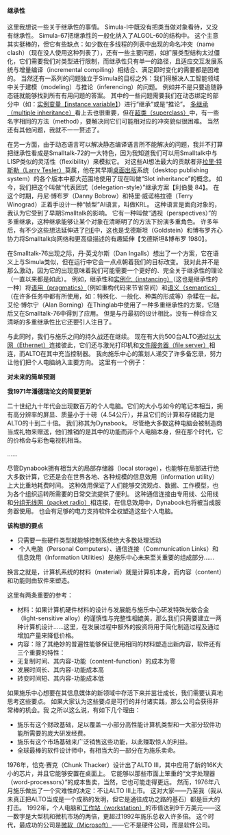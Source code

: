 #### 继承性

这里我想说一些关于继承性的事情。
Simula-I中既没有把类当做对象看待，又没有继承性。
Simula-67把继承性的一般化纳入了ALGOL-60的结构中。
这个主意其实挺棒的，但它有些缺点：如少数在多线程的列表中出现的命名冲突（name clash）（现在没人使用这种列表了），还有一些主要问题，如扩展类型结构太过僵化，它们需要我们对类型进行限制，而继承性只有单一的路径，且适应交互发展系统与增量编译（incremental compiling）相结合、满足即时变化的需要都是困难的。
当然还有一系列的问题独立于Simula的目标之外：我们得解决人工智能领域中关于建模（modeling）与推论（inferencing）的问题。
例如并不是只要追随静态链就能够找到所有有用问题的答案。
其中的一些问题需要我们在动态绑定的部分中（如：[实例变量【instance variable】](http://baike.baidu.com/item/%E5%AE%9E%E4%BE%8B%E5%8F%98%E9%87%8F)）进行“继承”或是“推论”。
[多继承（multiple inheritance）](http://baike.baidu.com/item/%E5%A4%9A%E7%BB%A7%E6%89%BF)看上去也很重要，但在[超类（superclass）](http://baike.baidu.com/item/%E8%B6%85%E7%B1%BB)中，有一些名字相同的方法（method），要解决同它们可能相对应的冲突貌似很困难。
当然还有其他问题，我就不一一赘述了。

在另一方面，由于动态语言可以解决静态编译语言所不能解决的问题，我并不打算把继承性看成是Smalltalk-72的一大特色，因为我知道我们可以用Smalltalk中与LISP类似的灵活性（flexibility）来模拟它。
对这些AI想法最大的贡献者非[拉里·特斯勒（Larry Tesler）](http://www.baike.com/wiki/%E6%8B%89%E9%87%8C%C2%B7%E7%89%B9%E6%96%AF%E5%8B%92&prd=button_doc_entry)莫属，他在其早期[桌面出版](http://baike.baidu.com/item/%E6%A1%8C%E9%9D%A2%E5%87%BA%E7%89%88)系统（desktop publishing system）的各个版本中都大范围地使用了现在叫做“Slot inheritance”的概念。
如今，我们把这个叫做“代表团式（delegation-style）”继承方案【利伯曼 84】。
在这个时期，丹尼·博布罗（Danny Bobrow）和特里·威诺格拉德（Terry Winograd）正着手设计一种“帧型”AI语言，叫做KRL。
这种语言是面向对象的，我认为它受到了早期Smalltalk的影响。
它有一种叫做“透视（perspectives）”的多重继承，这种继承能够让某个对象在清晰明了的方法下扮演多重角色。
许多年后，有不少这些想法延伸进了[PIE](http://css3pie.com/)中，这也是戈德斯坦（Goldstein）和博布罗齐心协力将Smalltalk向网络和更高级描述的有趣延伸【戈德斯坦&博布罗 1980】。

在Smalltalk-76出现之际，丹·英戈尔斯（Dan Ingalls）想出了一个方案，它在语义上与Simula类似，但在运行中它会一点点朝着我们的目标改变。
我对此并不是那么激动，因为它的出现意味着我们可能需要一个更好的、完全关于继承性的理论（一直以来都是如此）。
例如，继承性和[实例化（instancing）](http://baike.baidu.com/item/%E5%AE%9E%E4%BE%8B%E5%8C%96)（这也是继承性的一种）将[语用（pragmatics）](http://baike.baidu.com/item/%E8%AF%AD%E7%94%A8%E5%AD%A6)（例如重构代码来节省空间）和[语义（semantics）](http://baike.baidu.com/item/%E8%AF%AD%E4%B9%89)（在许多任务中都有所使用，如：特殊化、一般化、种类的形成等）杂糅在一起。艾伦·博尔宁（Alan Borning）在Thinglab中使用了一种多重继承性的方案，它随后又在Smalltalk-76中得到了应用。
但是与丹最初的设计相比，没有一种综合又清晰的多重继承性比它还要引人注目了。

与此同时，我们与施乐之间的持久战还在继续。
现在有大约500台ALTO通过[以太网（Ethernet）](http://baike.baidu.com/item/%E4%BB%A5%E5%A4%AA%E7%BD%91)连接彼此，它们还与激光打印机和[文件服务器（file server）](http://baike.baidu.com/item/%E6%96%87%E4%BB%B6%E6%9C%8D%E5%8A%A1%E5%99%A8)相连，而ALTO在其中充当控制器。
我向施乐中心的策划人递交了许多备忘录，努力让他们把个人电脑纳入主要方向。
这里有一个例子：

**对未来的简单预测**

**我1971年潘德瑞论文的简要更新**

二十世纪九十年代会出现数百万的个人电脑。它们的大小与如今的笔记本相当，拥有高分辨率的屏显、质量小于十磅（4.54公斤），并且它们的计算和存储能力是ALTO的十到二十倍。
我们称其为Dynabook。
尽管绝大多数这种电脑会被制造商当成礼物来赠送，他们推销的是其中的功能而非个人电脑本身，但在那个时代，它的价格会与彩色电视机相当。

......

尽管Dynabook拥有相当大的局部存储器（local storage），也能够在局部进行绝大多数计算，它还是会在世界各地、各种规模的信息效用（information utility）上大比重地耗费时间。
这种效用保证了人们能够交流观点、数据、工作模型，也为各个组织运转所需要的日常交流提供了便利。
这种通信连接由专用线、公用线和[分组无线网（packet radio）](http://baike.baidu.com/item/%E5%88%86%E7%BB%84%E6%97%A0%E7%BA%BF%E7%BD%91)相连接，在信息效用中，Dynabook也将被当成服务器使用。
也会有足够的电力支持软件全权塑造这些个人电脑。

**该构想的要点**
* 只需要一些硬件类型就能够控制系统绝大多数处理活动
*  个人电脑（Personal Computers）、通信连接（Communication Links）和信息效用（Information Utilities）是施乐中心未来至关重要的组成部分......

换言之就是，计算机系统的材料（material）就是计算机本身，而内容（content）和功能则由软件来塑造。

这里有两条重要的参考：
* 材料：如果计算机硬件材料的设计与发展能与施乐中心研发特殊光敏合金（light-sensitive alloy）的谨慎性与完整性相媲美，那么我们只需要建立一两种计算机设计......这里，在发展过程中额外的投资将用于简化制造过程及通过增加产量来降低价格。
* 内容：除了其绝妙的普遍性能够保证使用相同的材料塑造出新内容，软件还有三个重要的特性：
 * 无复制时间、其内容-功能（content-function）的成本为零
 * 发展时间长、其内容-功能成本高
 * 转变时间短、其内容-功能成本低
 
如果施乐中心想要在其信息媒体的新领域中存活下来并茁壮成长，我们需要认真地思考这些要点。
如果大家认为这些要点是可行的并付诸实践，那么公司会获得非常棒的机会。我
之所以这么说，有如下几个理由：
* 施乐有这个财政基础，足以覆盖一小部分高性能计算机类型和一大部分软件功能所需要的庞大研发经费。
* 施乐有这个市场基础来广泛销售这些功能，以此赚取惊人的利益。
* 全球最棒的软件设计师中，有相当大的一部分在为施乐卖命。

1976年，恰克·赛克（Chunk Thacker）设计出了ALTO III，其中应用了新的16K大小的芯片，并且它能够安置在桌面上。
它能够以那些市面上笨重的“文字处理器（word-processors）”的成本售卖，当然，它也可能走得更远。
然而，1976年八月施乐做出了一个灾难性的决定：不让ALTO III上市。
这对大家——乃至我（我从未真正把ALTO当成是一个成熟的发明，但它是通往成功之路的基石）都是巨大的打击。
1992年，个人电脑和[工作站（workstation）](http://baike.baidu.com/item/%E5%B7%A5%E4%BD%9C%E7%AB%99)的市值达到9千万美元——这一数字是大型机和微机市场的两倍，更超过1992年施乐总收入许多倍。
这个时代，最成功的公司是[微软（Microsoft）](http://baike.baidu.com/item/%E5%BE%AE%E8%BD%AF)——它不是硬件公司，而是软件公司。

